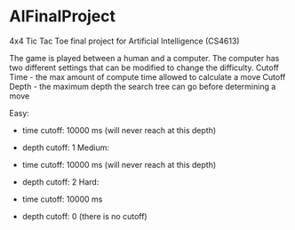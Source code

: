 # AIFinalProject
4x4 Tic Tac Toe final project for Artificial Intelligence (CS4613)

The game is played between a human and a computer. The computer has two different settings that can be modified to change the difficulty.
Cutoff Time - the max amount of compute time allowed to calculate a move
Cutoff Depth - the maximum depth the search tree can go before determining a move

Easy:
  - time cutoff: 10000 ms (will never reach at this depth)
  - depth cutoff: 1
Medium:

  - time cutoff: 10000 ms (will never reach at this depth)
  - depth cutoff: 2
Hard:
  - time cutoff: 10000 ms
  - depth cutoff: 0 (there is no cutoff)
